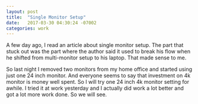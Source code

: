 ```yaml
---
layout: post
title:  "Single Monitor Setup"
date:   2017-03-30 04:30:24 -07002
categories: work
---
```


A few day ago, I read an article about single monitor setup. The part that stuck out was the part where the author said it used to break his flow when he shifted from multi-monitor setup to his laptop. That made sense to me.

So last night I removed two monitors from my home office and started using just one 24 inch monitor. And everyone seems to say that investment on 4k monitor is money well spent. So I will try one 24 inch 4k monitor setting for awhile. I tried it at work yesterday and I actually did work a lot better and got a lot more work done. So we will see.